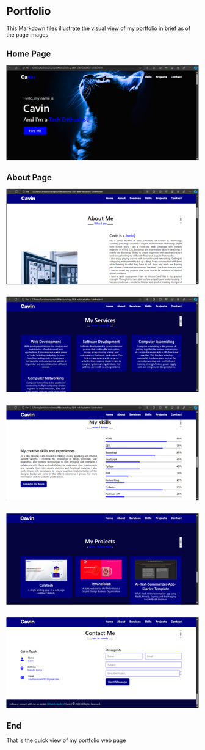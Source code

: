 # Portfolio

This Markdown files illustrate the visual view of my portfolio in brief as of the page images

## Home Page

![Home](./assets/images/home.png)

## About Page

![About](./assets/images/about.png)

## ![Services](./assets/images/services.png)

## ![Skills](./assets/images/skills.png)

## ![Projects](./assets/images/projects.png)

## ![Contact & Footer](./assets/images/contact-footer.png)

## End
That is the quick view of my portfolio web page

